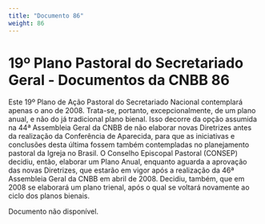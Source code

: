 ```yaml
---
title: "Documento 86"
weight: 86
---
```


# 19⁠º Plano Pastoral do Secretariado Geral - Documentos da CNBB 86

Este 19⁠º Plano de Ação Pastoral do Secretariado Nacional contemplará apenas o ano de 2008. Trata-se, portanto, excepcionalmente, de um plano anual, e não do já tradicional plano bienal. Isso decorre da opção assumida na 44⁠ª Assembleia Geral da CNBB de não elaborar novas Diretrizes antes da realização da Conferência de Aparecida, para que as iniciativas e conclusões desta última fossem também contempladas no planejamento pastoral da Igreja no Brasil. O Conselho Episcopal Pastoral (CONSEP) decidiu, então, elaborar um Plano Anual, enquanto aguarda a aprovação das novas Diretrizes, que estarão em vigor após a realização da 46ª Assembleia Geral da CNBB em abril de 2008. Decidiu, também, que em 2008 se elaborará um plano trienal, após o qual se voltará novamente ao ciclo dos planos bienais.

Documento não disponível.
